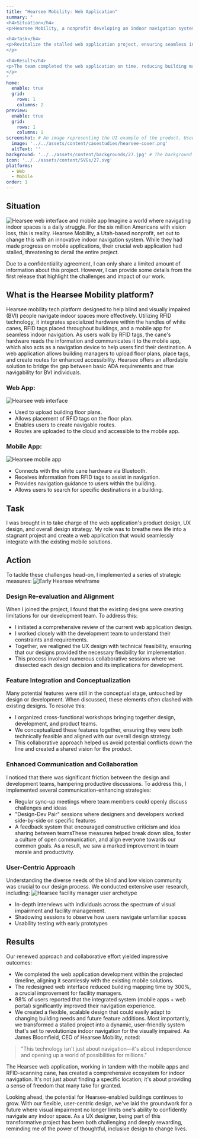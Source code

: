 ```yaml
---
title: "Hearsee Mobility: Web Application"
summary: "
<h4>Situation</h4>
<p>Hearsee Mobility, a nonprofit developing an indoor navigation system for visually impaired people, faced challenges with their web application design, threatening the project's progress..</p>

<h4>Task</h4>
<p>Revitalize the stalled web application project, ensuring seamless integration with existing mobile solutions.
</p>

<h4>Result</h4>  
<p>The team completed the web application on time, reducing building mapping time by 300%. 98% of users reported significant navigation improvement. The project transformed from stagnant to dynamic, creating a comprehensive ecosystem for indoor navigation that enhances independence for visually impaired individuals.
</p>
"
home:
  enable: true
  grid:
    rows: 1
    columns: 2
preview:
  enable: true
  grid:
    rows: 1
    columns: 1
screenshot: # An image representing the UI example of the product. Used in preview cards
  image: '../../assets/content/casestudies/hearsee-cover.png'
  altText: ''
background: '../../assets/content/backgrounds/27.jpg' # The background image used for preview cards
icon: '../../assets/content/SVGs/27.svg'
platforms:
  - Web
  - Mobile
order: 1
---
```


## Situation
![Hearsee web interface and mobile app](../../assets/content/casestudies/hearsee-cover.png)
Imagine a world where navigating indoor spaces is a daily struggle. For the six million Americans with vision loss, this is reality. Hearsee Mobility, a Utah-based nonprofit, set out to change this with an innovative indoor navigation system. While they had made progress on mobile applications, their crucial web application had stalled, threatening to derail the entire project.

Due to a confidentiality agreement, I can only share a limited amount of information about this project. However, I can provide some details from the first release that highlight the challenges and impact of our work.
## What is the Hearsee Mobility platform?
Hearsee  mobility tech platform designed to help blind and visually impaired (BVI) people navigate indoor spaces more effectively. Utilizing RFID technology, it integrates specialized hardware within the handles of white canes, RFID tags placed throughout buildings, and a mobile app for seamless indoor navigation. As users walk by RFID tags, the cane's hardware reads the information and communicates it to the mobile app, which also acts as a navigation device to help users find their destination. A web application allows building managers to upload floor plans, place tags, and create routes for enhanced accessibility. Hearsee offers an affordable solution to bridge the gap between basic ADA requirements and true navigability for BVI individuals.
### Web App:
![Hearsee web interface](../../assets/content/casestudies/hearsee-building-map.png)
- Used to upload building floor plans.
- Allows placement of RFID tags on the floor plan.
- Enables users to create navigable routes.
- Routes are uploaded to the cloud and accessible to the mobile app.
### Mobile App:
![Hearsee mobile app](../../assets/content/casestudies/hearsee-app-3-iphones.png)
- Connects with the white cane hardware via Bluetooth.
- Receives information from RFID tags to assist in navigation.
- Provides navigation guidance to users within the building.
- Allows users to search for specific destinations in a building.

## Task

I was brought in to take charge of the web application's product design, UX design, and overall design strategy. My role was to breathe new life into a stagnant project and create a web application that would seamlessly integrate with the existing mobile solutions.

## Action

To tackle these challenges head-on, I implemented a series of strategic measures:
![Early Hearsee wireframe](../../assets/content/casestudies/hearsee-early-wireframe.png)
### Design Re-evaluation and Alignment 
When I joined the project, I found that the existing designs were creating limitations for our development team. To address this:
- I initiated a comprehensive review of the current web application design.
- I worked closely with the development team to understand their constraints and requirements.
- Together, we realigned the UX design with technical feasibility, ensuring that our designs provided the necessary flexibility for implementation.
- This process involved numerous collaborative sessions where we dissected each design decision and its implications for development.
### Feature Integration and Conceptualization
Many potential features were still in the conceptual stage, untouched by design or development. When discussed, these elements often clashed with existing designs. To resolve this:
- I organized cross-functional workshops bringing together design, development, and product teams.
- We conceptualized these features together, ensuring they were both technically feasible and aligned with our overall design strategy.
- This collaborative approach helped us avoid potential conflicts down the line and created a shared vision for the product.
### Enhanced Communication and Collaboration
I noticed that there was significant friction between the design and development teams, hampering productive discussions. To address this, I implemented several communication-enhancing strategies:
- Regular sync-up meetings where team members could openly discuss challenges and ideas
- "Design-Dev Pair" sessions where designers and developers worked side-by-side on specific features
- A feedback system that encouraged constructive criticism and idea sharing between teamsThese measures helped break down silos, foster a culture of open communication, and align everyone towards our common goals. As a result, we saw a marked improvement in team morale and productivity.
### User-Centric Approach
Understanding the diverse needs of the blind and low vision community was crucial to our design process. We conducted extensive user research, including:
![Hearsee facility manager user archetype](../../assets/content/casestudies/hearsee-archetype.png)
- In-depth interviews with individuals across the spectrum of visual impairment and facility management.
- Shadowing sessions to observe how users navigate unfamiliar spaces
- Usability testing with early prototypes

## Results

Our renewed approach and collaborative effort yielded impressive outcomes:

- We completed the web application development within the projected timeline, aligning it seamlessly with the existing mobile solutions.
- The redesigned web interface reduced building mapping time by 300%, a crucial improvement for facility managers.
- 98% of users reported that the integrated system (mobile apps + web portal) significantly improved their navigation experience.
- We created a flexible, scalable design that could easily adapt to changing building needs and future feature additions. Most importantly, we transformed a stalled project into a dynamic, user-friendly system that's set to revolutionize indoor navigation for the visually impaired. As James Bloomfield, CEO of Hearsee Mobility, noted:

> "This technology isn't just about navigation—it's about independence and opening up a world of possibilities for millions."

The Hearsee web application, working in tandem with the mobile apps and RFID-scanning cane, has created a comprehensive ecosystem for indoor navigation. It's not just about finding a specific location; it's about providing a sense of freedom that many take for granted.

Looking ahead, the potential for Hearsee-enabled buildings continues to grow. With our flexible, user-centric design, we've laid the groundwork for a future where visual impairment no longer limits one's ability to confidently navigate any indoor space. As a UX designer, being part of this transformative project has been both challenging and deeply rewarding, reminding me of the power of thoughtful, inclusive design to change lives.

